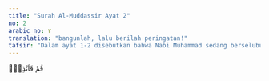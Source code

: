 ```yaml
---
title: "Surah Al-Muddassir Ayat 2"
no: 2
arabic_no: ٢
translation: "bangunlah, lalu berilah peringatan!"
tafsir: "Dalam ayat 1-2 disebutkan bahwa Nabi Muhammad sedang berselubung dengan selimut karena diliputi perasaan takut melihat rupa Malaikat Jibril, lalu turunlah wahyu yang memerintahkan agar segera bangun dan memperingatkan umat yang masih sesat itu supaya mereka mengenal jalan yang benar.\n\nPerkataan \"qum\" (bangunlah) menunjukkan bahwa seorang rasul harus rajin, ulet, dan tidak mengenal putus asa karena ejekan orang yang tidak senang menerima seruannya. Rasul tidak boleh malas dan berpangku tangan. Semenjak ayat ini turun, Nabi Muhammad tidak pernah berhenti melaksanakan tugas dakwah. Sepanjang hidupnya diisi dengan berbagai macam kegiatan yang berguna bagi kepentingan umat dan penyiaran agama Islam.\n\nPeringatan-peringatan yang beliau sampaikan kepada penduduk Mekah yang masih musyrik pada waktu itu, berupa kedahsyatan siksaan Allah di hari Kiamat kelak. Untuk menyelamatkan diri dari azab tersebut, manusia hendaknya mengenal Allah dan patuh mengikuti perintah Rasul saw."
---
```

قُمْ فَاَنْذِرْۖ